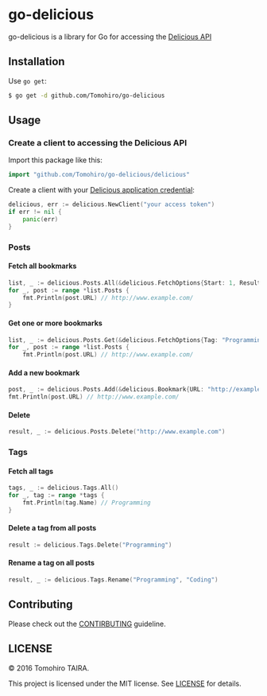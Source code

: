 go-delicious
================================================================================

go-delicious is a library for Go for accessing the [Delicious API][]

[Delicious API]: https://github.com/domainersuitedev/delicious-api


Installation
--------------------------------------------------------------------------------

Use `go get`:

```sh
$ go get -d github.com/Tomohiro/go-delicious
```


Usage
--------------------------------------------------------------------------------

### Create a client to accessing the Delicious API

Import this package like this:

```go
import "github.com/Tomohiro/go-delicious/delicious"
```

Create a client with your [Delicious application credential](https://delicious.com/oauth/applications):

```go
delicious, err := delicious.NewClient("your access token")
if err != nil {
	panic(err)
}
```

### Posts

#### Fetch all bookmarks

```go
list, _ := delicious.Posts.All(&delicious.FetchOptions{Start: 1, Results: 50})
for _, post := range *list.Posts {
	fmt.Println(post.URL) // http://www.example.com/
}
```

#### Get one or more bookmarks

```go
list, _ := delicious.Posts.Get(&delicious.FetchOptions{Tag: "Programming"})
for _, post := range *list.Posts {
	fmt.Println(post.URL) // http://www.example.com/
```

#### Add a new bookmark

```go
post, _ := delicious.Posts.Add(&delicious.Bookmark{URL: "http://example.com"})
fmt.Println(post.URL) // http://www.example.com/
```

#### Delete

```go
result, _ := delicious.Posts.Delete("http://www.example.com")
```


### Tags

#### Fetch all tags

```go
tags, _ := delicious.Tags.All()
for _, tag := range *tags {
	fmt.Println(tag.Name) // Programming
}
```


#### Delete a tag from all posts

```go
result := delicious.Tags.Delete("Programming")
```


#### Rename a tag on all posts

```go
result, _ := delicious.Tags.Rename("Programming", "Coding")
```


Contributing
--------------------------------------------------------------------------------

Please check out the [CONTIRBUTING](CONTRIBUTING.md) guideline.


LICENSE
--------------------------------------------------------------------------------

&copy; 2016 Tomohiro TAIRA.

This project is licensed under the MIT license. See [LICENSE](LICENSE) for details.
